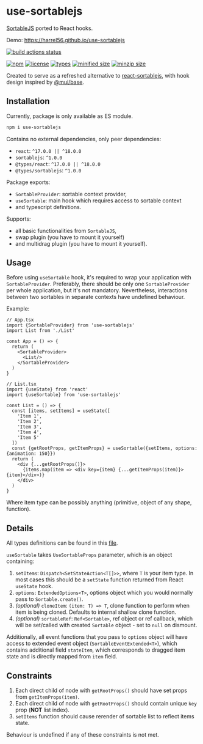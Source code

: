 # use-sortablejs

[SortableJS](https://github.com/SortableJS/Sortable) ported to React hooks.

Demo: https://harrel56.github.io/use-sortablejs

[![build actions status](https://github.com/harrel56/use-sortablejs/actions/workflows/build.yml/badge.svg)](https://github.com/harrel56/use-sortablejs/actions/workflows/build.yml)

[![npm](https://badgen.net/npm/v/use-sortablejs)](https://www.npmjs.com/package/use-sortablejs)
[![license](https://badgen.net/npm/license/use-sortablejs)](https://github.com/harrel56/use-sortablejs/blob/master/LICENSE)
[![types](https://badgen.net/npm/types/use-sortablejs)](https://www.npmjs.com/package/use-sortablejs)
[![minified size](https://badgen.net/bundlephobia/min/use-sortablejs)](https://bundlephobia.com/package/use-sortablejs)
[![minzip size](https://badgen.net/bundlephobia/minzip/use-sortablejs)](https://bundlephobia.com/package/use-sortablejs)

Created to serve as a refreshed alternative to [react-sortablejs](https://github.com/SortableJS/react-sortablejs),
with hook design inspired by [@mui/base](https://www.npmjs.com/package/@mui/base).

## Installation

Currently, package is only available as ES module.

```sh
npm i use-sortablejs
```

Contains no external dependencies, only peer dependencies:

+ `react`: `^17.0.0 || ^18.0.0`
+ `sortablejs`: `^1.0.0`
+ `@types/react`: `^17.0.0 || ^18.0.0`
+ `@types/sortablejs`: `^1.0.0`

Package exports:

+ `SortableProvider`: sortable context provider,
+ `useSortable`: main hook which requires access to sortable context
+ and typescript definitions.

Supports:

+ all basic functionalities from `SortableJS`,
+ swap plugin (you have to mount it yourself)
+ and multidrag plugin (you have to mount it yourself).

## Usage

Before using `useSortable` hook, it's required to wrap your application with `SortableProvider`.
Preferably, there should be only one `SortableProvider` per whole application, but it's not mandatory.
Nevertheless, interactions between two sortables in separate contexts have undefined behaviour.

Example:

```tsx
// App.tsx
import {SortableProvider} from 'use-sortablejs'
import List from './List'

const App = () => {
  return (
    <SortableProvider>
      <List/>
    </SortableProvider>
  )
}
```

```tsx
// List.tsx
import {useState} from 'react'
import {useSortable} from 'use-sortablejs'

const List = () => {
  const [items, setItems] = useState([
    'Item 1',
    'Item 2',
    'Item 3',
    'Item 4',
    'Item 5'
  ])
  const {getRootProps, getItemProps} = useSortable({setItems, options: {animation: 150}})
  return (
    <div {...getRootProps()}>
      {items.map(item => <div key={item} {...getItemProps(item)}>{item}</div>)}
    </div>
  )
}
```
Where item type can be possibly anything (primitive, object of any shape, function).

## Details

All types definitions can be found in this [file](https://github.com/harrel56/use-sortablejs/blob/master/main/src/types.ts).

`useSortable` takes `UseSortableProps` parameter, which is an object containing:
1. `setItems`: `Dispatch<SetStateAction<T[]>>`, where `T` is your item type. In most cases this should be a `setState` function returned from React `useState` hook.
2. `options`: `ExtendedOptions<T>`, options object which you would normally pass to `Sortable.create()`.
3. *(optional)* `cloneItem`: `(item: T) => T`, clone function to perform when item is being cloned. Defaults to internal shallow clone function.
4. *(optional)* `sortableRef`: `Ref<Sortable>`, ref object or ref callback, which will be set/called with created `Sortable` object - set to `null` on dismount.

Additionally, all event functions that you pass to `options` object will have access to extended event object (`SortableEventExtended<T>`),
which contains additional field `stateItem`, which corresponds to dragged item state and is directly mapped from `item` field.

## Constraints

1. Each direct child of node with `getRootProps()` should have set props from `getItemProps(item)`.
2. Each direct child of node with `getRootProps()` should contain unique `key` prop (**NOT** list index).
3. `setItems` function should cause rerender of sortable list to reflect items state.

Behaviour is undefined if any of these constraints is not met.
